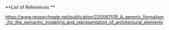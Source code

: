 **List of References **

https://www.researchgate.net/publication/220067518_A_generic_formalism_for_the_semantic_modeling_and_representation_of_architectural_elements
